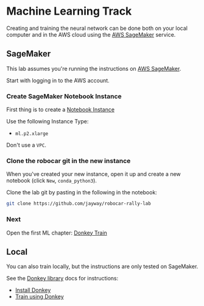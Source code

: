 # Machine Learning Track

Creating and training the neural network can be done both on your local computer and in the AWS cloud using the [AWS SageMaker](https://docs.aws.amazon.com/sagemaker) service.

## SageMaker

This lab assumes you're running the instructions on [AWS SageMaker](https://docs.aws.amazon.com/sagemaker).

Start with logging in to the AWS account.

### Create SageMaker Notebook Instance

First thing is to create a [Notebook Instance](https://docs.aws.amazon.com/sagemaker/latest/dg/how-it-works-notebooks-instances.html)

Use the following Instance Type:
- `ml.p2.xlarge`

Don't use a `VPC`.

### Clone the robocar git in the new instance

When you've created your new instance, open it up and create a new notebook (click `New`, `conda_python3`).

Clone the lab git by pasting in the following in the notebook:

```bash
git clone https://github.com/jayway/robocar-rally-lab
```

### Next

Open the first ML chapter:
[Donkey Train](robocar-rally-lab/ml/donkey-train.ipynb)

## Local

You can also train locally, but the instructions are only tested on SageMaker.

See the [Donkey library](http://docs.donkeycar.com/guide/install_software/) docs for instructions:
- [Install Donkey](http://docs.donkeycar.com/guide/install_software/)
- [Train using Donkey](http://docs.donkeycar.com/guide/train_autopilot/)